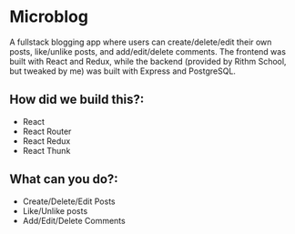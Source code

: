 # Microblog

A fullstack blogging app where users can create/delete/edit their own posts, like/unlike posts, and add/edit/delete comments. The frontend was built with React and Redux, while the backend (provided by Rithm School, but tweaked by me) was built with Express and PostgreSQL.

## How did we build this?:

* React
* React Router
* React Redux
* React Thunk

## What can you do?:

* Create/Delete/Edit Posts
* Like/Unlike posts
* Add/Edit/Delete Comments
